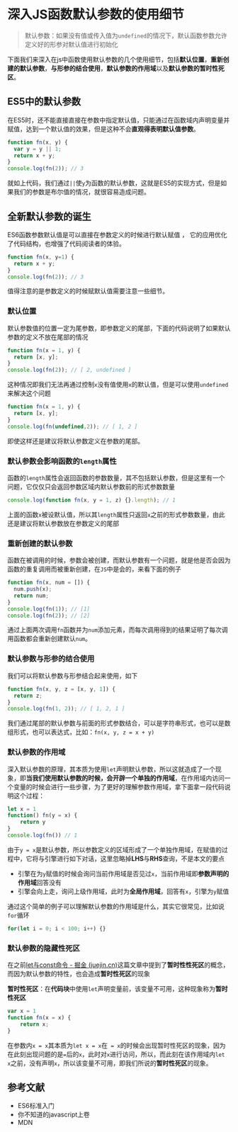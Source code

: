 # 深入JS函数默认参数的使用细节

> 默认参数：如果没有值或传入值为`undefined`的情况下，默认函数参数允许定义好的形参对默认值进行初始化

下面我们来深入在js中函数使用默认参数的几个使用细节，包括**默认位置**，**重新创建的默认参数**，**与形参的结合使用**，**默认参数的作用域**以及**默认参数的暂时性死区**。

## ES5中的默认参数

在ES5时，还不能直接直接在参数中指定默认值，只能通过在函数域内声明变量并赋值，达到一个默认值的效果，但是这种不会**直观得表明默认值参数**。

```js
function fn(x, y) {
  var y = y || 1;
  return x + y;
}
console.log(fn(2)); // 3
```

就如上代码，我们通过`||`使`y`为函数的默认参数，这就是ES5的实现方式，但是如果我们的参数是布尔值的情况，就很容易造成问题。

## 全新默认参数的诞生

ES6函数参数默认值是可以直接在参数定义的时候进行默认赋值 ， 它的应用优化了代码结构，也增强了代码阅读者的体验。

```js
function fn(x, y=1) {
  return x + y;
}
console.log(fn(2)); // 3
```

值得注意的是参数定义的时候赋默认值需要注意一些细节。

### 默认位置

默认参数值的位置一定为尾参数，即参数定义的尾部，下面的代码说明了如果默认参数的定义不放在尾部的情况

```js
function fn(x = 1, y) {
  return [x, y];
}
console.log(fn(2)); // [ 2, undefined ]
```

这种情况即我们无法再通过控制`x`没有值使用`x`的默认值，但是可以使用`undefined`来解决这个问题

```js
function fn(x = 1, y) {
  return [x, y];
}
console.log(fn(undefined,2)); // [ 1, 2 ]
```

即使这样还是建议将默认参数定义在参数的尾部。

### 默认参数会影响函数的`length`属性
函数的`length`属性会返回函数的参数数量，其不包括默认参数，但是这里有一个问题，它仅仅只会返回参数区域内默认参数前的形式参数数量
```js
console.log(function fn(x, y = 1, z) {}.length); // 1
```

上面的函数`x`被设默认值，所以其`length`属性只返回`x`之前的形式参数数量，由此还是建议将默认参数放在参数定义的尾部

### 重新创建的默认参数

函数在被调用的时候，参数会被创建，而默认参数有一个问题，就是他是否会因为函数的重复调用而被重新创建，在`JS`中是会的，来看下面的例子

```js
function fn(x, num = []) {
  num.push(x);
  return num;
}
console.log(fn(1)); // [1]
console.log(fn(2)); // [2]
```

通过上面两次调用`fn`函数并为`num`添加元素，而每次调用得到的结果证明了每次调用函数都会重新创建默认`num`。

### 默认参数与形参的结合使用

我们可以将默认参数与形参结合起来使用，如下

```js
function fn(x, y, z = [x, y, 1]) {
  return z;
}
console.log(fn(1, 2)); // [ 1, 2, 1 ]
```

我们通过尾部的默认参数与前面的形式参数结合，可以是字符串形式，也可以是数组形式，也可以表达式，比如：`fn(x, y, z = x + y)`

### 默认参数的作用域

深入默认参数的原理，其本质为使用`let`声明默认参数，所以这就造成了一个现象，即**当我们使用默认参数的时候，会开辟一个单独的作用域**，在作用域内访问一个变量的时候会进行一些步骤，为了更好的理解参数作用域，拿下面拿一段代码说明这个过程：

```js
let x = 1
function() fn(y = x) {
    return y
}
console.log(fn()) // 1
```

由于`y = x`是默认参数，所以参数定义的区域形成了一个单独作用域，在赋值的过程中，它将与引擎进行如下对话，这里忽略掉**LHS**与**RHS**查询，不是本文的要点

- 引擎在为`y`赋值的时候会询问当前作用域是否见过`x`，当前作用域即**参数声明的作用域**回答没有
- 引擎会向上走，询问上级作用域，此时为**全局作用域**，回答有`x`，引擎为`y`赋值

通过这个简单的例子可以理解默认参数的作用域是什么，其实它很常见，比如说`for`循环

```js
for(let i = 0; i < 100; i++) {}
```

### 默认参数的隐藏性死区

在之前[let与const命令 - 掘金 (juejin.cn)](https://juejin.cn/post/7105688976874274830)这篇文章中提到了**暂时性性死区**的概念，而因为默认参数的特性，也会造成**暂时性死区**的现象

**暂时性死区**：在**代码块**中使用`let`声明变量前，该变量不可用，这种现象称为**暂时性死区**

```js
var x = 1
function fn(x = x) {
    return x;
}
```

在参数内`x = x`其本质为`let x = x`在` = x`的时候会出现暂时性死区的现象，因为在此刻出现问题的是`=`后的`x`，此时对`x`进行访问，所以，而此刻在该作用域内`let x`之前，没有声明`x`，所以该变量不可用，即我们所说的**暂时性死区**的现象。

## 参考文献

- ES6标准入门
- 你不知道的javascript上卷
- MDN
